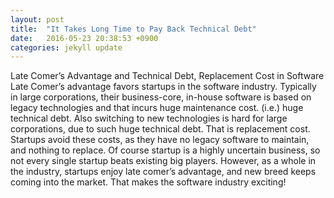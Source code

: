 ```yaml
---
layout: post
title:  "It Takes Long Time to Pay Back Technical Debt"
date:   2016-05-23 20:38:53 +0900
categories: jekyll update
---
```

Late Comer’s Advantage and Technical Debt, Replacement Cost in Software
Late Comer’s advantage favors startups in the software industry.
Typically in large corporations, their business-core, in-house software is based on legacy technologies and that incurs huge maintenance cost. (i.e.) huge technical debt.
Also switching to new technologies is hard for large corporations, due to such huge technical debt. That is replacement cost.
Startups avoid these costs, as they have no legacy software to maintain, and nothing to replace. Of course startup is a highly uncertain business, so not every single startup beats existing big players.
However, as a whole in the industry, startups enjoy late comer’s advantage, and new breed keeps coming into the market. That makes the software industry exciting!